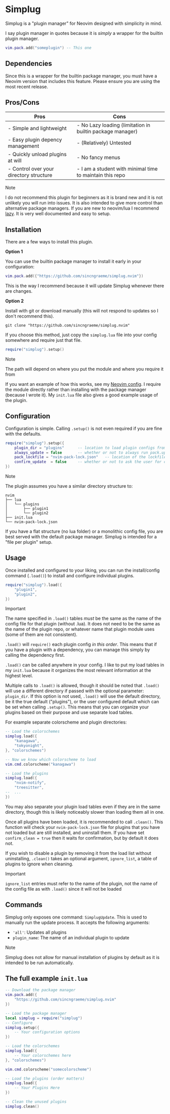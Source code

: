 # Simplug

Simplug is a "plugin manager" for Neovim designed with simplicity in mind.

I say plugin manager in quotes because it is *simply* a wrapper for the builtin plugin manager.

```lua
vim.pack.add("someplugin") -- This one
```

## Dependencies

Since this is a wrapper for the builtin package manager, you must have a Neovim version that includes this feature.
Please ensure you are using the most recent release.

## Pros/Cons


| Pros                                    | Cons                                                      |
| --------------------------------------- | --------------------------------------------------------- |
| - Simple and lightweight                | - No Lazy loading (limitation in builtin package manager) |
| - Easy plugin depency management        | - (Relatively) Untested                                   |
| - Quickly unload plugins at will        | - No fancy menus                                          |
| - Control over your directory structure | - I am a student with minimal time to maintain this repo  |


>[!note]
>I do not recommend this plugin for beginners as it is brand new and it is not unlikely you will run into issues. It is also intended to give more control than alternative package managers. If you are new to neovim/lua I recommend [lazy](https://lazy.folke.io/). It is very well documented and easy to setup.

## Installation

There are a few ways to install this plugin. 

**Option 1**

You can use the builtin package manager to install it early in your
configuration:

```lua
vim.pack.add({"https://github.com/sincngraeme/simplug.nvim"})
```

This is the way I recommend because it will update Simplug whenever there are changes.

**Option 2**

Install with git or download manually (this will not respond to updates so I don't recommend this). 

```git
git clone "https://github.com/sincngraeme/simplug.nvim"
```

If you choose this method, just copy the `simplug.lua` file into your config somewhere and require just that
file.

```lua
require("simplug").setup()
```


>[!note]
>The path will depend on where you put the module and where you require it from


If you want an example of how this works, see my [Neovim config](https://github.com/sincngraeme/nvim-rc). I require the module directly rather than installing with the package manager (because I wrote it). My `init.lua` file also gives a good example usage of the plugin.

## Configuration

Configuration is simple. Calling `.setup()` is not even required if you are fine with the defaults.

```lua
require("simplug").setup({
    plugin_dir = "plugins"      -- location to load plugin configs from (can also be passed to the load function)
    always_update = false       -- whether or not to always run pack.update with load
    pack_lockfile = "nvim-pack-lock.json"   -- location of the lockfile if not in the default location
    confirm_update  = false     -- whether or not to ask the user for confirmation when updating plugins
})
```

>[!Note]
>The plugin assumes you have a similar directory structure to:
>
>```
>nvim
>├── lua
>│   └── plugins
>│       ├── plugin1
>│       └── plugin2
>├── init.lua
>└── nvim-pack-lock.json
>```
>
>If you have a flat structure (no lua folder) or a monolithic config file, you are best served with the default
>package manager. Simplug is intended for a "file per plugin" setup.

## Usage

Once installed and configured to your liking, you can run the install/config command (`.load()`) to install and
configure individual plugins.

```lua
require("simplug").load({
    "plugin1",
    "plugin2",
})
```

>[!Important]
>The name specified in `.load()` tables *must* be the same as the name of the config file for that plugin
>(without .lua). It does not need to be the same as the name of the plugin repo, or whatever name that plugin
>module uses (some of them are not consistent).

`.load()` will `require()` each plugin config *in this order*. This means that if you have a plugin with a
dependency, you can manage this simply by calling the dependency first.

`.load()` can be called anywhere in your config. I like to put my load tables in my `init.lua` because it organizes
the most relevant information at the highest level.

Multiple calls to `.load()` is allowed, though it should be noted that `.load()` will use a different directory
if passed with the optional parameter: `plugin_dir`. If this option is not used, `.load()` will use the default
directory, be it the true default ("plugins"), or the user configured default which can be set when calling
`.setup()`. This means that you can organize your plugins based on their purpose and use separate load tables.

For example separate colorscheme and plugin directories:

```lua
-- Load the colorschemes 
simplug.load({
    "kanagawa",
    "tokyonight",
}, "colorschemes")

-- Now we know which colorscheme to load
vim.cmd.colorscheme("kanagawa")

-- Load the plugins 
simplug.load({
    "nvim-notify",
    "treesitter",
--  ...
})
```

You may also separate your plugin load tables even if they are in the same directory, though this is likely 
noticeably slower than loading them all in one.

Once all plugins have been loaded, it is recommended to call `.clean()`. This function will check your
`nvim-pack-lock.json` file for plugins that you have not loaded but are still installed, and uninstall them. If
you have set `confirm_clean = true` then it waits for confirmation, but by default it does not.

If you wish to disable a plugin by removing it from the load list without uninstalling, `.clean()` takes an optional argument, `ignore_list`, a table of plugins to ignore when cleaning. 

>[!important]
>`ignore_list` entries must refer to the name of the plugin, not the name of the config file as with `.load()` since it will not be loaded

## Commands

Simplug only exposes one command: `SimplugUpdate`. This is used to manually run the update process. It accepts
the following arguments:

- `'all'`: Updates all plugins
- `plugin_name`: The name of an individual plugin to update

>[!note]
>Simplug does not allow for manual installation of plugins by default as it is intended to be run automatically.


## The full example `init.lua`

```lua
-- Download the package manager
vim.pack.add({
    "https://github.com/sincngraeme/simplug.nvim"
})

-- Load the package manager
local simplug = require("simplug")
-- Configure
simplug.setup({
    -- Your configuration options
})

-- Load the colorschemes 
simplug.load({
    -- Your colorschemes here
}, "colorschemes")

vim.cmd.colorscheme("somecolorscheme")

-- Load the plugins (order matters)
simplug.load({
    -- Your Plugins Here
})

-- Clean the unused plugins
simplug.clean()
```
